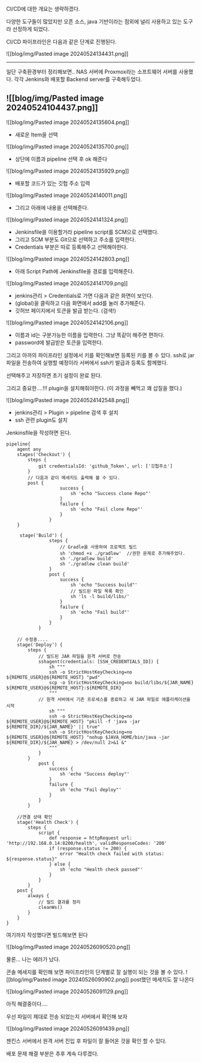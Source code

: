
CI/CD에 대한 개요는 생략하겠다.

다양한 도구들이 많았지만 오픈 소스, java 기반이라는 점외에 널리 사용하고 있는 도구라 선정하게 되었다.


CI/CD 파이프라인은 다음과 같은 단계로 진행된다.

![[blog/img/Pasted image 20240524134431.png]]

--- 

일단 구축환경부터 정리해보면..
NAS 서버에 Proxmox라는 소프트웨어 서버를 사용했다.
각각 Jenkins와 배포할 Backend server를 구축해두었다.

![[blog/img/Pasted image 20240524104437.png]]
---


![[blog/img/Pasted image 20240524135604.png]]
- 새로운 Item을 선택

![[blog/img/Pasted image 20240524135700.png]]
- 상단에 이름과 pipeline 선택 후 ok 해준다

![[blog/img/Pasted image 20240524135929.png]]
- 배포할 코드가 있는 깃헙 주소 입력

![[blog/img/Pasted image 20240524140011.png]]
- 그리고 아래에 내용을 선택해준다.


![[blog/img/Pasted image 20240524141324.png]]
- Jenkinsfile을 이용할거라 pipeline script를 SCM으로 선택했다.
- 그리고 SCM 부분도 Git으로 선택하고 주소를 입력한다.
- Credentials 부분은 따로 등록해주고 선택해야한다.

![[blog/img/Pasted image 20240524142803.png]]
- 아래 Script Path에 Jenkinsfile을 경로를 입력해준다. 


![[blog/img/Pasted image 20240524141709.png]]
- jenkins관리 > Credentials로 가면 다음과 같은 화면이 보인다. 
- (global)을 클릭하고 다음 화면에서 add를 눌러 추가해준다.
- 깃허브 페이지에서 토큰을 발급 받는다. (검색!)

![[blog/img/Pasted image 20240524142106.png]]
- 이름과 id는 구분가능한 이름을 입력한다. 그냥 똑같이 해주면 편하다.
- password에 발급받은 토큰을 입력한다.

그리고 아까의 파이프라인 설정에서 키를 확인해보면 등록된 키를 볼 수 있다.
ssh로 jar 파일을 전송하여 실행할 예정이라 서버에서 ssh키 발급과 등록도 함께했다.

선택해주고 저장하면 초기 설정이 완료 된다.

그리고 중요한....!!!
plugin을 설치해줘야한다. (이 과정을 빼먹고 꽤 삽질을 했다.)

![[blog/img/Pasted image 20240524142548.png]]
- jenkins관리 > Plugin > pipeline 검색 후 설치
- ssh 관련 plugin도 설치

Jenkinsfile을 작성하면 된다.

```
pipeline{
	agent any
	stages('Checkout') {
		steps {
			git credentialsId: 'github_Token', url: ['깃헙주소']
		}
		// 다음과 같이 메세지도 출력해 볼 수 있다.
		post {
	                success {
	                    sh 'echo "Success clone Repo"'
	                }
	                failure {
	                    sh 'echo "Fail clone Repo"'
	                }
	            }
	}
	
	 stage('Build') {
	            steps {
	                // Gradle을 사용하여 프로젝트 빌드
	                sh 'chmod +x ./gradlew'  //권한 문제로 추가해주었다.
	                sh './gradlew build'
	                sh './gradlew clean build'
	            }
	            post {
	                success {
	                    sh 'echo "Success build"'
	                    // 빌드된 파일 목록 확인
	                    sh 'ls -l build/libs/'
	                }
	                failure {
	                    sh 'echo "Fail build"'
	                }
	            }
	        }

	// 수정중....
	stage('Deploy') {
		steps {
			// 빌드된 JAR 파일을 원격 서버로 전송
			sshagent(credentials: [SSH_CREDENTIALS_ID]) {
				sh """
				ssh -o StrictHostKeyChecking=no ${REMOTE_USER}@${REMOTE_HOST} "pwd"
				scp -o StrictHostKeyChecking=no build/libs/${JAR_NAME} ${REMOTE_USER}@${REMOTE_HOST}:${REMOTE_DIR}
				"""
			// 원격 서버에서 기존 프로세스를 종료하고 새 JAR 파일로 애플리케이션을 시작
				sh """
				ssh -o StrictHostKeyChecking=no ${REMOTE_USER}@${REMOTE_HOST} "pkill -f 'java -jar ${REMOTE_DIR}/${JAR_NAME}' || true"
				ssh -o StrictHostKeyChecking=no ${REMOTE_USER}@${REMOTE_HOST} "nohup $JAVA_HOME/bin/java -jar ${REMOTE_DIR}/${JAR_NAME} > /dev/null 2>&1 &"
				"""
			}
		}
            post {
                success {
                    sh 'echo "Success deploy"'
                }
                failure {
                    sh 'echo "Fail deploy"'
                }
            }
        }

	//연결 상태 확인
	stage('Health Check') {
		steps {
			script {
				def response = httpRequest url: 'http://192.168.0.14:8200/health', validResponseCodes: '200'
				if (response.status != 200) {
					error "Health check failed with status: ${response.status}"
				} else {
					sh 'echo "Health check passed"'
				}
			}
		}
	post {
		always {
			// 빌드 결과를 정리
			cleanWs()
		}
    }
}
```

여기까지 작성했다면 빌드해보면 된다

![[blog/img/Pasted image 20240526090520.png]]

물론... 나는 에러가 났다.

콘솔 메세지를 확인해 보면 파이프라인의 단계별로 잘 실행이 되는 것을 볼 수 있다.
![[blog/img/Pasted image 20240526090902.png]]
post했던 메세지도 잘 나온다

![[blog/img/Pasted image 20240526091129.png]]

아직 해결중이다....

우선 파일이 제대로 전송 되었는지 서버에서 확인해 보자

![[blog/img/Pasted image 20240526091439.png]]

젠킨스 서버에서 원격 서버 진입 후 파일이 잘 들어온 것을 확인 할 수 있다.

배포 문제 해결 부분은 추후 계속 다루겠다.